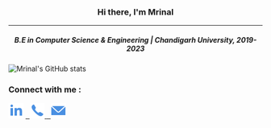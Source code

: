 
<h3 align="center">Hi there, I'm Mrinal</h3>
  <hr>
 <h5 align="center">B.E in Computer Science & Engineering | Chandigarh University, 2019-2023 </h5>
 
 ![Mrinal's GitHub stats](https://github-readme-stats.vercel.app/api?username=mrinalmayank7&show_icons=true)

 ### Connect with me :
 
<label><a href="https://www.linkedin.com/in/mrinal-mayank-bb3112200/"><img src="https://github.com/mrinalmayank7/mrinalmayank7/blob/main/IMAGES/linkedin.png"></img></a> </label>
<label><a href="https://api.whatsapp.com/send/?phone=+917858832086&text=Hello">&nbsp; <img src="https://github.com/mrinalmayank7/mrinalmayank7/blob/main/IMAGES/phone.png"></img> </a></label>
<label><a href="mailto:mrinalmayank7@gmail.com"> &nbsp; <img src="https://github.com/mrinalmayank7/mrinalmayank7/blob/main/IMAGES/mail.png"> </img></a></label>
  
 


